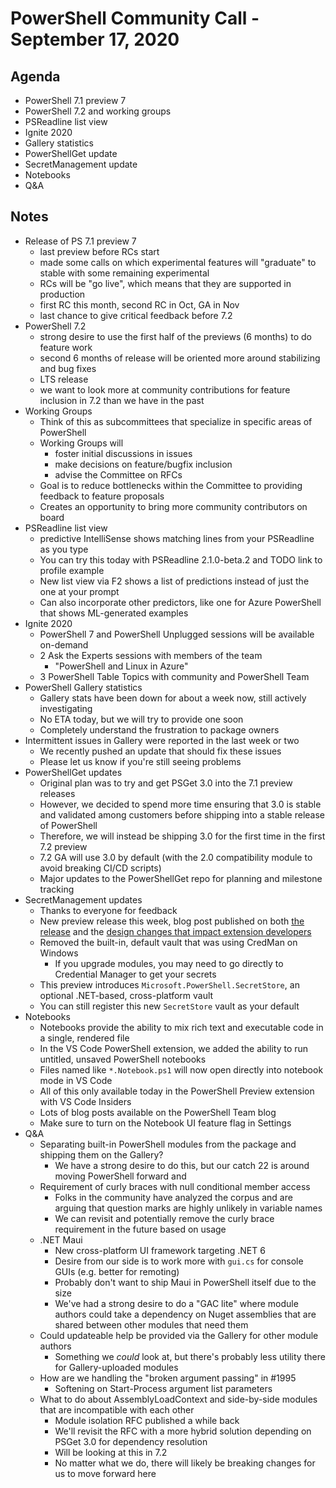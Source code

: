 # PowerShell Community Call - September 17, 2020

## Agenda

* PowerShell 7.1 preview 7
* PowerShell 7.2 and working groups
* PSReadline list view
* Ignite 2020
* Gallery statistics
* PowerShellGet update
* SecretManagement update
* Notebooks
* Q&A

## Notes

* Release of PS 7.1 preview 7
  * last preview before RCs start
  * made some calls on which experimental features will "graduate" to stable with some remaining experimental
  * RCs will be "go live", which means that they are supported in production
  * first RC this month, second RC in Oct, GA in Nov
  * last chance to give critical feedback before 7.2
* PowerShell 7.2
  * strong desire to use the first half of the previews (6 months) to do feature work
  * second 6 months of release will be oriented more around stabilizing and bug fixes
  * LTS release
  * we want to look more at community contributions for feature inclusion in 7.2 than we have in the past
* Working Groups
  * Think of this as subcommittees that specialize in specific areas of PowerShell
  * Working Groups will
    * foster initial discussions in issues
    * make decisions on feature/bugfix inclusion
    * advise the Committee on RFCs
  * Goal is to reduce bottlenecks within the Committee to providing feedback to feature proposals
  * Creates an opportunity to bring more community contributors on board
* PSReadline list view
  * predictive IntelliSense shows matching lines from your PSReadline as you type
  * You can try this today with PSReadline 2.1.0-beta.2 and TODO link to profile example
  * New list view via F2 shows a list of predictions instead of just the one at your prompt
  * Can also incorporate other predictors, like one for Azure PowerShell that shows ML-generated examples
* Ignite 2020
  * PowerShell 7 and PowerShell Unplugged sessions will be available on-demand
  * 2 Ask the Experts sessions with members of the team
    * "PowerShell and Linux in Azure"
  * 3 PowerShell Table Topics with community and PowerShell Team
* PowerShell Gallery statistics
  * Gallery stats have been down for about a week now, still actively investigating
  * No ETA today, but we will try to provide one soon
  * Completely understand the frustration to package owners
* Intermittent issues in Gallery were reported in the last week or two
  * We recently pushed an update that should fix these issues
  * Please let us know if you're still seeing problems
* PowerShellGet updates
  * Original plan was to try and get PSGet 3.0 into the 7.1 preview releases
  * However, we decided to spend more time ensuring that 3.0 is stable and validated among customers before
    shipping into a stable release of PowerShell
  * Therefore, we will instead be shipping 3.0 for the first time in the first 7.2 preview
  * 7.2 GA will use 3.0 by default (with the 2.0 compatibility module to avoid breaking CI/CD scripts)
  * Major updates to the PowerShellGet repo for planning and milestone tracking
* SecretManagement updates
  * Thanks to everyone for feedback
  * New preview release this week, blog post published on both [the release](https://devblogs.microsoft.com/powershell/secretmanagement-preview-3/)
    and the [design changes that impact extension developers](https://devblogs.microsoft.com/powershell/secretmanagement-module-preview-design-changes/)
  * Removed the built-in, default vault that was using CredMan on Windows
    * If you upgrade modules, you may need to go directly to Credential Manager to get your secrets
  * This preview introduces `Microsoft.PowerShell.SecretStore`, an optional .NET-based, cross-platform vault
  * You can still register this new `SecretStore` vault as your default
* Notebooks
  * Notebooks provide the ability to mix rich text and executable code in a single, rendered file
  * In the VS Code PowerShell extension, we added the ability to run untitled, unsaved PowerShell notebooks
  * Files named like `*.Notebook.ps1` will now open directly into notebook mode in VS Code
  * All of this only available today in the PowerShell Preview extension with VS Code Insiders
  * Lots of blog posts available on the PowerShell Team blog
  * Make sure to turn on the Notebook UI feature flag in Settings
* Q&A
  * Separating built-in PowerShell modules from the package and shipping them on the Gallery?
    * We have a strong desire to do this, but our catch 22 is around moving PowerShell forward and
  * Requirement of curly braces with null conditional member access
    * Folks in the community have analyzed the corpus and are arguing that question marks are highly unlikely
      in variable names
    * We can revisit and potentially remove the curly brace requirement in the future based on usage
  * .NET Maui
    * New cross-platform UI framework targeting .NET 6
    * Desire from our side is to work more with `gui.cs` for console GUIs (e.g. better for remoting)
    * Probably don't want to ship Maui in PowerShell itself due to the size
    * We've had a strong desire to do a "GAC lite" where module authors could take a dependency on Nuget
      assemblies that are shared between other modules that need them
  * Could updateable help be provided via the Gallery for other module authors
    * Something we *could* look at, but there's probably less utility there for Gallery-uploaded modules
  * How are we handling the "broken argument passing" in #1995
    * Softening on Start-Process argument list parameters
  * What to do about AssemblyLoadContext and side-by-side modules that are incompatible with each other
    * Module isolation RFC published a while back
    * We'll revisit the RFC with a more hybrid solution depending on PSGet 3.0 for dependency resolution
    * Will be looking at this in 7.2
    * No matter what we do, there will likely be breaking changes for us to move forward here